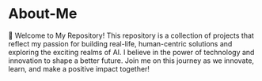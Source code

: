 # About-Me
🚀 Welcome to My Repository!  This repository is a collection of projects that reflect my passion for building real-life, human-centric solutions and exploring the exciting realms of AI. I believe in the power of technology and innovation to shape a better future. Join me on this journey as we innovate, learn, and make a positive impact together!
